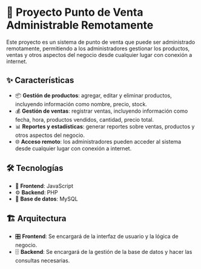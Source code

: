 # 📌 Proyecto Punto de Venta Administrable Remotamente

Este proyecto es un sistema de punto de venta que puede ser administrado remotamente, permitiendo a los administradores gestionar los productos, ventas y otros aspectos del negocio desde cualquier lugar con conexión a internet.

## ✨ Características

* 📦 **Gestión de productos**: agregar, editar y eliminar productos, incluyendo información como nombre, precio, stock.
* 💰 **Gestión de ventas**: registrar ventas, incluyendo información como fecha, hora, productos vendidos, cantidad, precio total.
* 📊 **Reportes y estadísticas**: generar reportes sobre ventas, productos y otros aspectos del negocio.
* 🌐 **Acceso remoto**: los administradores pueden acceder al sistema desde cualquier lugar con conexión a internet.

## 🛠️ Tecnologías

* 🎨 **Frontend**: JavaScript
* ⚙️ **Backend**: PHP
* 💾 **Base de datos**: MySQL

## 🏗️ Arquitectura

* 🎛️ **Frontend**: Se encargará de la interfaz de usuario y la lógica de negocio.
* 🗄️ **Backend**: Se encargará de la gestión de la base de datos y hacer las consultas necesarias.
